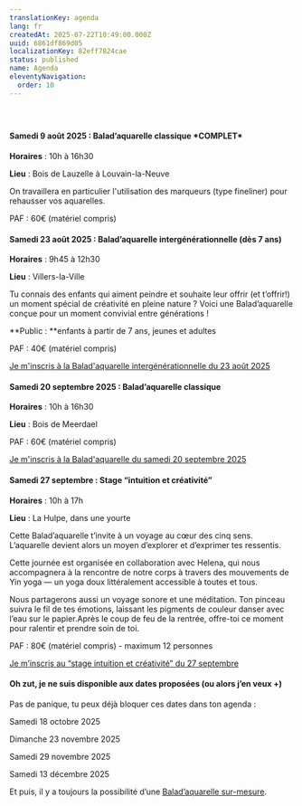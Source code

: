 ```yaml
---
translationKey: agenda
lang: fr
createdAt: 2025-07-22T10:49:00.000Z
uuid: 6861df869d05
localizationKey: 82eff7824cae
status: published
name: Agenda
eleventyNavigation:
  order: 10
---
```

# <img src="/_images/Agenda%20complet%20des%20activit%C3%A9s.webp" alt="" /> 

#### **Samedi 9 août 2025 : Balad’aquarelle classique \*COMPLET\***

**Horaires** : 10h à 16h30 

**Lieu** : Bois de Lauzelle à Louvain-la-Neuve

On travaillera en particulier l'utilisation des marqueurs (type fineliner) pour rehausser vos aquarelles.

PAF : 60€ (matériel compris)

#### **Samedi 23 août 2025&#160;**: **Balad’aquarelle intergénérationnelle (dès 7 ans)**

**Horaires** : 9h45 à 12h30 

**Lieu** : Villers-la-Ville

Tu connais des enfants qui aiment peindre et souhaite leur offrir (et t’offrir!) un moment spécial de créativité en pleine nature ? Voici une Balad’aquarelle conçue pour un moment convivial entre générations !

**Public :&#32;**enfants à partir de 7 ans, jeunes et adultes

PAF : 40€ (matériel compris)

[Je m'inscris à la Balad'aquarelle intergénérationnelle du 23 août 2025](https://docs.google.com/forms/d/e/1FAIpQLSej-145Thm5NS4vecaN5PJYHff5AgwrwdNmCfhW9AbQX3Y3Bw/viewform?usp=header)

#### Samedi 20 septembre 2025 : Balad’aquarelle classique 

**Horaires** : 10h à 16h30

**Lieu** : Bois de Meerdael

PAF : 60€ (matériel compris) 

[Je m'inscris à la Balad'aquarelle du samedi 20 septembre 2025](https://forms.gle/ChT2LxAHG5gGp3eQ7)

#### **Samedi 27 septembre : Stage “intuition et créativité”**

**Horaires** : 10h à 17h

**Lieu** : La Hulpe, dans une yourte

Cette Balad’aquarelle t’invite à un voyage au cœur des cinq sens. L’aquarelle devient alors un moyen d’explorer et d’exprimer tes ressentis. 

Cette journée est organisée en collaboration avec Helena, qui nous accompagnera à la rencontre de notre corps à travers des mouvements de Yin yoga — un yoga doux littéralement accessible à toutes et tous. 

Nous partagerons aussi un voyage sonore et une méditation. Ton pinceau suivra le fil de tes émotions, laissant les pigments de couleur danser avec l’eau sur le papier.Après le coup de feu de la rentrée, offre-toi ce moment pour ralentir et prendre soin de toi.

PAF : 80€ (matériel compris) - maximum 12 personnes

[Je m’inscris au “stage intuition et créativité” du 27 septembre](https://gmail.us12.list-manage.com/track/click?u=6de54c566893a7e8017dec274&id=7b118c08ef&e=7796bbf9bf)

#### **Oh zut, je ne suis disponible aux dates proposées (ou alors j’en veux +)**

Pas de panique, tu peux déjà bloquer ces dates dans ton agenda : 

Samedi 18 octobre 2025

Dimanche 23 novembre 2025

Samedi 29 novembre 2025

Samedi 13 décembre 2025

Et puis, il y a toujours la possibilité d’une [Balad’aquarelle sur-mesure](https://www.voyage-aquarelle.be/fr/stages-et-journees-speciales-ou-sur-mesure/).

